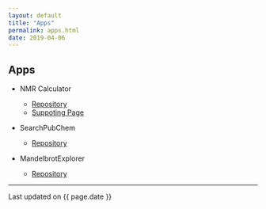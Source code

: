```yaml
---
layout: default
title: "Apps"
permalink: apps.html
date: 2019-04-06
---
```


## Apps

- NMR Calculator
  - [Repository](https://github.com/jaeseung16/NMRCalculator)
  - [Suppoting Page](apps/NMRCalculator.md)

- SearchPubChem
  - [Repository](https://github.com/jaeseung16/SearchPubChem)

- MandelbrotExplorer
  - [Repository](https://github.com/jaeseung16/MandelbrotExplorer)

---
Last updated on {{ page.date }}
